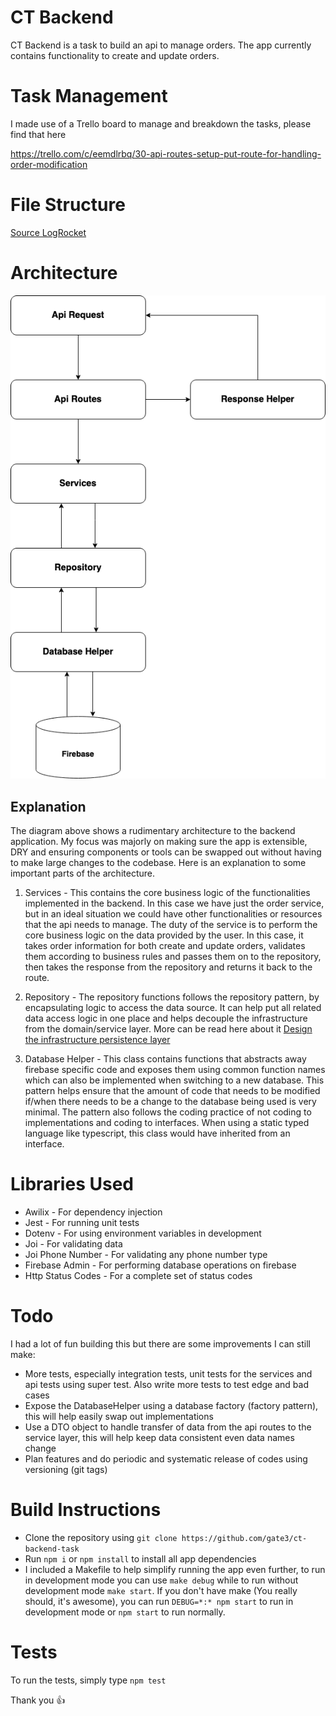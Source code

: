 # CT Backend

CT Backend is a task to build an api to manage orders. The app currently contains functionality to create and update orders.

# Task Management
I made use of a Trello board to manage and breakdown the tasks, please find that here

<a href="https://trello.com/c/eemdlrbq/30-api-routes-setup-put-route-for-handling-order-modification">https://trello.com/c/eemdlrbq/30-api-routes-setup-put-route-for-handling-order-modification</a>

# File Structure

<a href="https://blog.logrocket.com/the-perfect-architecture-flow-for-your-next-node-js-project/">Source LogRocket</a>

# Architecture
![alt](https://github.com/gate3/ct-backend-task/blob/staging/backend%20arch.png)
## Explanation

The diagram above shows a rudimentary architecture to the backend application. My focus was majorly on making sure the app is extensible, DRY and ensuring components or tools can be swapped out without having to make large changes to the codebase.
Here is an explanation to some important parts of the architecture.

1. Services - This contains the core business logic of the functionalities implemented in the backend. In this case we have just the order service, but in an ideal situation we could have other functionalities or resources that the api needs to manage. 
The duty of the service is to perform the core business logic on the data provided by the user. In this case, it takes order information for both create and update orders, validates them according to business rules and passes them on to the repository, then takes the response from the repository and returns it back to the route.

2. Repository - The repository functions follows the repository pattern, by encapsulating logic to access the data source. It can help put all related data access logic in one place and helps decouple the infrastructure from the domain/service layer. More can be read here about it
<a href="https://docs.microsoft.com/en-us/dotnet/architecture/microservices/microservice-ddd-cqrs-patterns/infrastructure-persistence-layer-design">Design the infrastructure persistence layer</a>

3. Database Helper - This class contains functions that abstracts away firebase specific code and exposes them using common function names which can also be implemented when switching to a new database. This pattern helps ensure that the amount of code that needs to be modified if/when there needs to be a change to the database being used is very minimal. 
The pattern also follows the coding practice of not coding to implementations and coding to interfaces. When using a static typed language like typescript, this class would have inherited from an interface.


# Libraries Used

- Awilix - For dependency injection
- Jest - For running unit tests
- Dotenv - For using environment variables in development
- Joi - For validating data
- Joi Phone Number - For validating any phone number type
- Firebase Admin - For performing database operations on firebase
- Http Status Codes - For a complete set of status codes


# Todo

I had a lot of fun building this but there are some improvements I can still make:

- More tests, especially integration tests, unit tests for the services and api tests using super test. Also write more tests to test edge and bad cases
- Expose the DatabaseHelper using a database factory (factory pattern), this will help easily swap out implementations
- Use a DTO object to handle transfer of data from the api routes to the service layer, this will help keep data consistent even data names change
- Plan features and do periodic and systematic release of codes using versioning (git tags)

# Build Instructions

- Clone the repository using ```git clone https://github.com/gate3/ct-backend-task```
- Run ```npm i``` or ```npm install``` to install all app dependencies
- I included a Makefile to help simplify running the app even further, to run in development mode you can use ```make debug``` while to run without development mode ```make start```. If you don't have make (You really should, it's awesome), you can run ```DEBUG=*:* npm start``` to run in development mode or ```npm start``` to run normally.

# Tests

To run the tests, simply type ```npm test```

Thank you 👍
